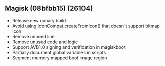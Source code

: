 ## Magisk (08bfbb15) (26104)
- Release new canary build
- Avoid using IconCompat.createFromIcon() that doesn't support bitmap icon
- Remove unused line
- Remove unused code and logic
- Support AVB1.0 signing and verification in magiskboot
- Partially document global variables in scripts
- Segment memory mapped boot image region
